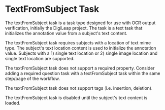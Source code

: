 # TextFromSubject Task

The textFromSubject task is a task type designed for use with OCR output verification, initially the DigiLeap project. The task is a text task that initializes the annotation value from a subject's text content.

The textFromSubject task requires subjects with a location of text mime type. The subject's text location content is used to initialize the annotation value. Subjects with a 1) single text location or 2) single image location and single text location are supported.

The textFromSubject task does not support a required property. Consider adding a required question task with a textFromSubject task within the same step/page of the workflow.

The textFromSubject task does not support tags (i.e. insertion, deletion).

The textFromSubject task is disabled until the subject's text content is loaded.
